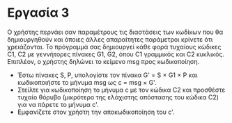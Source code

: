 # Εργασία 3 
Ο χρήστης περνάει σαν παραμέτρους τις διαστάσεις των κωδίκων που θα δημιουργηθούν και όποιες άλλες απαραίτητες παράμετροι κρίνετε ότι χρειάζονται. 
Το πρόγραμμά σας δημιουργεί κάθε φορά τυχαίους κώδικες C1, C2 με γεννήτορες πίνακες G1, G2, όπου C1 γραμμικός και C2 κυκλικός. 
Επιπλέον, ο χρήστης δηλώνει το κείμενο msg προς κωδικοποίηση. 

+ Έστω πίνακες S, P, υπολογίστε τον πίνακα G' = S × G1 × P και κωδικοποιήστε το μήνυμα msg ως c = msg × G'.
+ Στείλτε για κωδικοποίηση το μήνυμα c με τον κώδικα C2 και προσθέστε τυχαίο θόρυβο (μικρότερο της ελάχιστης απόστασης του κώδικα C2) για να πάρετε το μήνυμα c'. 
+ Εμφανίζετε στον χρήστη την αποκωδικοποίηση του c'.
